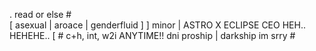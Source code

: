   . read or else #    
                                                                                                                                                                                                                                                                                                                                                                                                                                                                                                                                     [  asexual | aroace | genderfluid  ]                                                                                                       ] minor | ASTRO X ECLIPSE CEO HEH.. HEHEHE.. [                                                                                                   # c+h, int, w2i ANYTIME!! dni proship | darkship im srry #                                                                      

